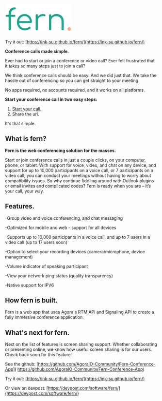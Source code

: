 # ![fern.](app/assets/fern_text.svg)

Try it out: [https://ink-su.github.io/fern/](https://ink-su.github.io/fern/)


**Conference calls made simple.**

Ever had to start or join a conference or video call? Ever felt frustrated that it takes so many steps just to join a call?

We think conference calls should be easy. And we did just that. We take the hassle out of conferencing so you can get straight to your meeting.

No apps required, no accounts required, and it works on all platforms.

**Start your conference call in two easy steps:**

1. [Start your call.](https://ink-su.github.io/fern/)
2. Share the url.

It's that simple.

## What is fern?

**Fern is the web conferencing solution for the masses.**

Start or join conference calls in just a couple clicks, on your computer, phone, or tablet. With support for voice, video, and chat on any device, and support for up to 10,000 participants on a voice call, or 7 participants on a video call, you can conduct your meetings without having to worry about compatibility issues. So why continue fiddling around with Outlook plugins or email invites and complicated codes? Fern is ready when you are – it’s your call, your way.

## Features.
-Group video and voice conferencing, and chat messaging

-Optimized for mobile and web - support for all devices

-Supports up to 10,000 participants in a voice call, and up to 7 users in a video call (up to 17 users soon)

-Option to select your recording devices (camera/microphone, device management)

-Volume indicator of speaking participant

-View your network ping status (quality transparency)

-Native support for IPV6

## How fern is built.

Fern is a web app that uses [Agora's](https://www.agora.io/en/) RTM API and Signaling API to create a fully immersive conference application.

## What's next for fern.
Next on the list of features is screen sharing support. Whether collaborating or presenting online, we know how useful screen sharing is for our users. Check back soon for this feature!



See the github: [https://github.com/AgoraIO-Community/Fern-Conference-App]( https://github.com/AgoraIO-Community/Fern-Conference-App)

Try it out: [https://ink-su.github.io/fern/](https://ink-su.github.io/fern/)

Or view on devpost: [https://devpost.com/software/fern/](https://devpost.com/software/fern/)

